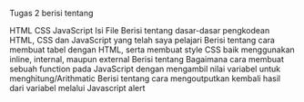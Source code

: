 Tugas 2 berisi tentang

HTML
CSS
JavaScript
Isi File
Berisi tentang dasar-dasar pengkodean HTML, CSS dan JavaScript yang telah saya pelajari
Berisi tentang cara membuat tabel dengan HTML, serta membuat style CSS baik menggunakan inline, internal, maupun external
Berisi tentang Bagaimana cara membuat sebuah function pada JavaScript dengan mengambil nilai variabel untuk menghitung/Arithmatic
Berisi tentang cara mengoutputkan kembali hasil dari variabel melalui Javascript alert

